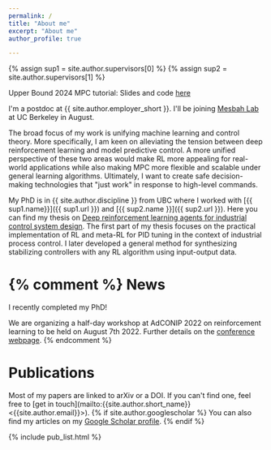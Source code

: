 ```yaml
---
permalink: /
title: "About me"
excerpt: "About me"
author_profile: true

---
```

{% assign sup1 = site.author.supervisors[0] %}
{% assign sup2 = site.author.supervisors[1] %}

Upper Bound 2024 MPC tutorial: Slides and code [here](https://nplawrence.com/RL-MPC-tutorial/)

I'm a postdoc at {{ site.author.employer_short }}. I'll be joining [Mesbah Lab](https://www.mesbahlab.com) at UC Berkeley in August.

The broad focus of my work is unifying machine learning and control theory.
More specifically, I am keen on alleviating the tension between deep reinforcement learning and model predictive control.
A more unified perspective of these two areas would make RL more appealing for real-world applications while also making MPC more flexible and scalable under general learning algorithms.
Ultimately, I want to create safe decision-making technologies that "just work" in response to high-level commands.


My PhD is in {{ site.author.discipline }} from UBC where I worked with [{{ sup1.name}}]({{ sup1.url }}) and [{{ sup2.name }}]({{ sup2.url }}).
Here you can find my thesis on [Deep reinforcement learning agents for industrial control system design](https://open.library.ubc.ca/collections/24/items/1.0430547).
The first part of my thesis focuses on the practical implementation of RL and meta-RL for PID tuning in the context of industrial process control.
I later developed a general method for synthesizing stabilizing controllers with any RL algorithm using input-output data.


{% comment %}
News
======

I recently completed my PhD!

We are organizing a half-day workshop at AdCONIP 2022 on reinforcement learning to be held on August 7th 2022. Further details on the [conference webpage](https://adconip2022.org/workshops/#workshop-2-making-reinforcement-learning-a-practical-technology-for-industrial-control).
{% endcomment %}

Publications
======

Most of my papers are linked to arXiv or a DOI. If you can't find one, feel free to [get in touch](mailto:{{site.author.short_name}} <{{site.author.email}}>). {% if site.author.googlescholar %} You can also find my articles on my [Google Scholar profile]({{site.author.googlescholar}}).
{% endif %}

{% include pub_list.html %}
